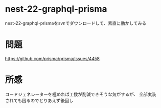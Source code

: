 # nest-22-graphql-prisma
nest-22-graphql-prismaをsvnでダウンロードして、素直に動かしてみる

# 問題
https://github.com/prisma/prisma/issues/4458

# 所感
コードジェネレーターを極めれば工数が削減できそうな気がするが、
全部実装されても困るのでとりあえず後回し